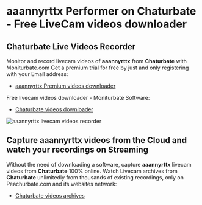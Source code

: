 # aaannyrttx Performer on Chaturbate - Free LiveCam videos downloader

## Chaturbate Live Videos Recorder

Monitor and record livecam videos of **aaannyrttx** from **Chaturbate** with Moniturbate.com
Get a premium trial for free by just and only registering with your Email address:
* [aaannyrttx Premium videos downloader](https://moniturbate.com/request-demo-licence-key.html)

Free livecam videos downloader - Moniturbate Software:
* [Chaturbate videos downloader](https://moniturbate.com/moniturbate-download-software.html)

![aaannyrttx livecam videos recorder](https://peachurnet.com/templates/moniturbate-software.png)


## Capture aaannyrttx videos from the Cloud and watch your recordings on Streaming

Without the need of downloading a software, capture **aaannyrttx** livecam videos from **Chaturbate** 100% online.
Watch Livecam archives from **Chaturbate** unlimitedly from thousands of existing recordings, only on Peachurbate.com and its websites network:
* [Chaturbate videos archives](https://peachurnet.com/)